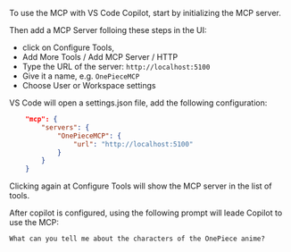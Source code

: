 
To use the MCP with VS Code Copilot,
start by initializing the MCP server.

Then add a MCP Server folloing these steps in the UI:

- click on Configure Tools,
- Add More Tools / Add MCP Server / HTTP
- Type the URL of the server: `http://localhost:5100`
- Give it a name, e.g. `OnePieceMCP`
- Choose User or Workspace settings

VS Code will open a settings.json file, add the following configuration:

```json
    "mcp": {
        "servers": {
            "OnePieceMCP": {
                "url": "http://localhost:5100"
            }
        }
    }
```

Clicking again at Configure Tools will show the
MCP server in the list of tools.

After copilot is configured, using the following
prompt will leade Copilot to use the MCP:

```text
What can you tell me about the characters of the OnePiece anime?
```

